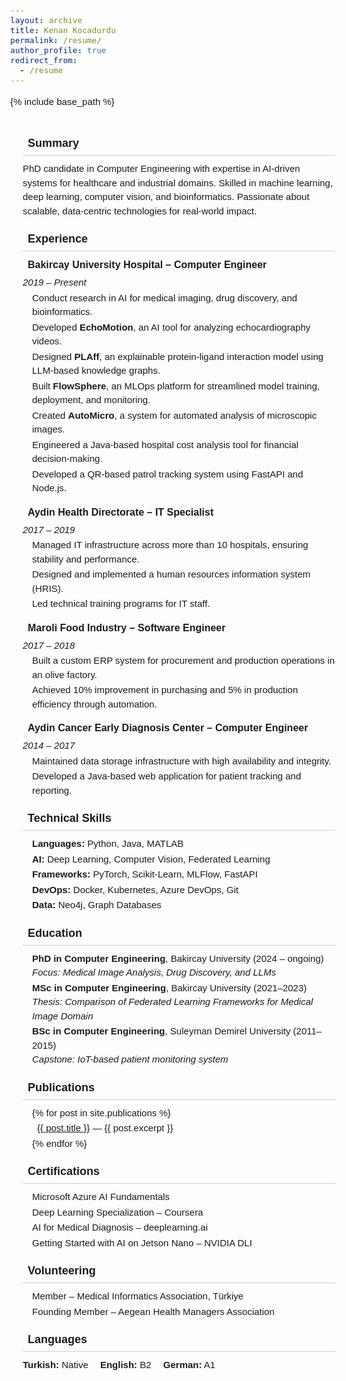 ```yaml
---
layout: archive
title: Kenan Kocadurdu
permalink: /resume/
author_profile: true
redirect_from:
  - /resume
---
```


{% include base_path %}

<head>
  <meta charset="UTF-8">
  <meta name="viewport" content="width=device-width, initial-scale=1.0">
  <link rel="stylesheet" href="https://cdnjs.cloudflare.com/ajax/libs/font-awesome/6.0.0-beta3/css/all.min.css">
  <style>
    body { margin: 0; font-family: sans-serif; font-size: 15px; line-height: 1.5; }
    .container { max-width: 950px; margin: auto; padding: 20px; }
    .section-title { font-size: 18px; font-weight: 600; border-bottom: 1px solid #ccc; margin: 20px 0 10px; padding-bottom: 5px; }
    h3 { font-size: 16px; margin: 10px 0 5px; }
    p, li { margin: 2px 0; }
    ul { list-style: none; padding-left: 15px; margin: 0; }
    .experience-item, .education-item { margin-bottom: 15px; }
    .languages span { margin-right: 15px; }
    .icon { margin-right: 8px; }
  </style>
</head>

<div class="container">
  <h2 class="section-title"><i class="fas fa-user icon"></i> Summary</h2>
  <p>
    PhD candidate in Computer Engineering with expertise in AI-driven systems for healthcare and industrial domains. Skilled in machine learning, deep learning, computer vision, and bioinformatics. Passionate about scalable, data-centric technologies for real-world impact.
  </p>

  <h2 class="section-title"><i class="fas fa-briefcase icon"></i> Experience</h2>
  <div class="experience-item">
    <h3><i class="fas fa-hospital icon"></i> Bakircay University Hospital – Computer Engineer</h3>
    <p><em>2019 – Present</em></p>
    <ul>
      <li>Conduct research in AI for medical imaging, drug discovery, and bioinformatics.</li>
      <li>Developed <strong>EchoMotion</strong>, an AI tool for analyzing echocardiography videos.</li>
      <li>Designed <strong>PLAff</strong>, an explainable protein-ligand interaction model using LLM-based knowledge graphs.</li>
      <li>Built <strong>FlowSphere</strong>, an MLOps platform for streamlined model training, deployment, and monitoring.</li>
      <li>Created <strong>AutoMicro</strong>, a system for automated analysis of microscopic images.</li>
      <li>Engineered a Java-based hospital cost analysis tool for financial decision-making.</li>
      <li>Developed a QR-based patrol tracking system using FastAPI and Node.js.</li>
    </ul>
  </div>

  <div class="experience-item">
    <h3><i class="fas fa-network-wired icon"></i> Aydin Health Directorate – IT Specialist</h3>
    <p><em>2017 – 2019</em></p>
    <ul>
      <li>Managed IT infrastructure across more than 10 hospitals, ensuring stability and performance.</li>
      <li>Designed and implemented a human resources information system (HRIS).</li>
      <li>Led technical training programs for IT staff.</li>
    </ul>
  </div>

  <div class="experience-item">
    <h3><i class="fas fa-industry icon"></i> Maroli Food Industry – Software Engineer</h3>
    <p><em>2017 – 2018</em></p>
    <ul>
      <li>Built a custom ERP system for procurement and production operations in an olive factory.</li>
      <li>Achieved 10% improvement in purchasing and 5% in production efficiency through automation.</li>
    </ul>
  </div>

  <div class="experience-item">
    <h3><i class="fas fa-clinic-medical icon"></i> Aydin Cancer Early Diagnosis Center – Computer Engineer</h3>
    <p><em>2014 – 2017</em></p>
    <ul>
      <li>Maintained data storage infrastructure with high availability and integrity.</li>
      <li>Developed a Java-based web application for patient tracking and reporting.</li>
    </ul>
  </div>

  <h2 class="section-title"><i class="fas fa-code icon"></i> Technical Skills</h2>
  <ul>
    <li><strong>Languages:</strong> Python, Java, MATLAB</li>
    <li><strong>AI:</strong> Deep Learning, Computer Vision, Federated Learning</li>
    <li><strong>Frameworks:</strong> PyTorch, Scikit-Learn, MLFlow, FastAPI</li>
    <li><strong>DevOps:</strong> Docker, Kubernetes, Azure DevOps, Git</li>
    <li><strong>Data:</strong> Neo4j, Graph Databases</li>
  </ul>

  <h2 class="section-title"><i class="fas fa-graduation-cap icon"></i> Education</h2>
  <ul>
    <li><strong>PhD in Computer Engineering</strong>, Bakircay University (2024 – ongoing)<br><em>Focus: Medical Image Analysis, Drug Discovery, and LLMs</em></li>
    <li><strong>MSc in Computer Engineering</strong>, Bakircay University (2021–2023)<br><em>Thesis: Comparison of Federated Learning Frameworks for Medical Image Domain</em></li>
    <li><strong>BSc in Computer Engineering</strong>, Suleyman Demirel University (2011–2015)<br><em>Capstone: IoT-based patient monitoring system</em></li>
  </ul>

  <h2 class="section-title"><i class="fas fa-book icon"></i> Publications</h2>
  <ul>
    {% for post in site.publications %}
      <li><a href="{{ post.url }}"><i class="fas fa-file-alt icon"></i> {{ post.title }}</a> — {{ post.excerpt }}</li>
    {% endfor %}
  </ul>

  <h2 class="section-title"><i class="fas fa-certificate icon"></i> Certifications</h2>
  <ul>
    <li>Microsoft Azure AI Fundamentals</li>
    <li>Deep Learning Specialization – Coursera</li>
    <li>AI for Medical Diagnosis – deeplearning.ai</li>
    <li>Getting Started with AI on Jetson Nano – NVIDIA DLI</li>
  </ul>

  <h2 class="section-title"><i class="fas fa-hands-helping icon"></i> Volunteering</h2>
  <ul>
    <li>Member – Medical Informatics Association, Türkiye</li>
    <li>Founding Member – Aegean Health Managers Association</li>
  </ul>

  <h2 class="section-title"><i class="fas fa-language icon"></i> Languages</h2>
  <div class="languages">
    <span><strong>Turkish:</strong> Native</span>
    <span><strong>English:</strong> B2</span>
    <span><strong>German:</strong> A1</span>
  </div>
</div>
